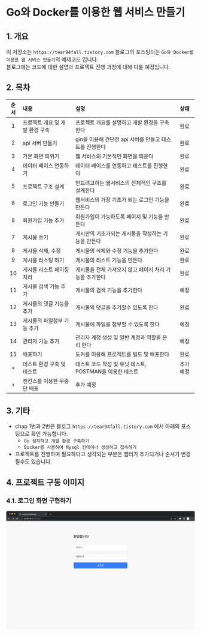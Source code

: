 # Go와 Docker를 이용한 웹 서비스 만들기

## 1. 개요

이 저장소는 `https://tear94fall.tistory.com` 블로그의 포스팅되는 `Go와 Docker를 이용한 웹 서비스 만들기`의 예제코드 입니다.  
블로그에는 코드에 대한 설명과 프로젝트 진행 과정에 대해 다룰 예정입니다.  

## 2. 목차

|순서|내용|설명|상태|
|:--:|:---|:---|:---:|
|1|프로젝트 개요 및 개발 환경 구축|프로젝트 개요를 설명하고 개발 환경을 구축한다|완료|
|2|api 서버 만들기|gin을 이용해 간단한 api 서버를 만들고 테스트를 진행한다|완료|
|3|기본 화면 띄위기|웹 서비스의 기본적인 화면을 띄운다|완료|
|4|데이터 베이스 연동하기|데이터 베이스를 연동하고 테스트를 진행한다|완료|
|5|프로젝트 구조 설계|만드려고하는 웹서비스의 전체적인 구조를 설계한다|완료|
|6|로그인 기능 만들기|웹서비스의 가장 기초가 되는 로그인 기능을 만든다|완료|
|8|회원가입 기능 추가|회원가입이 가능하도록 페이지 및 기능을 만든다|완료|
|7|게시물 쓰기|게시판의 기초가되는 게시물을 작성하는 기능을 만든다|완료|
|8|게시물 삭제, 수정|게시물의 삭제와 수정 기능을 추가한다|완료|
|9|게시물 리스팅 하기|게시물의 리스트 기능을 만든다|완료|
|10|게시물 리스트 페이징 처리|게시물을 전체 가져오지 않고 페이지 처리 기능을 추가한다|완료|
|11|게시물 검색 기능 추가|게시물의 검색 기능을 추가한다|예정|
|12|게시물의 댓글 기능을 추가|게시물의 댓글을 추가할수 있도록 한다|완료|
|13|게시물의 파일첨부 기능 추가|게시물에 파일을 첨부할 수 있도록 한다|예정|
|14|관리자 기능 추가|관리자 계정 생성 및 일반 계정과 역할을 분리 한다|예정|
|15|배포하기|도커를 이용해 프로젝트를 빌드 및 배포한다|완료|
|+|테스트 환경 구축 및 테스트|테스트 코드 작성 및 유닛 테스트, POSTMAN을 이용한 테스트|추가 예정|
|+|젠킨스를 이용한 무중단 배포|추가 예정|

## 3. 기타

* chap 1번과 2번은 블로그 `https://tear94fall.tistory.com` 에서 아래의 포스팅으로 확인 가능합니다. 
    * `Go 설치하고 개발 환경 구축하기`  
    * `Docker를 사용하여 Mysql 컨테이너 생성하고 접속하기`  
* 프로젝트를 진행하며 필요하다고 생각되는 부분은 챕터가 추가되거나 순서가 변경 될수도 있습니다.

## 4. 프로젝트 구동 이미지

### 4.1. 로그인 화면 구현하기

![ex_screenshot](./images/login_page.png)